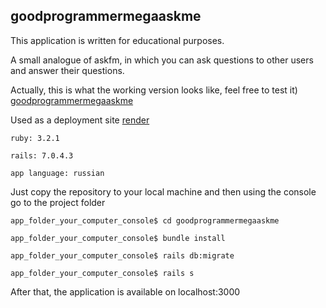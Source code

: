 ## goodprogrammermegaaskme

This application is written for educational purposes.

A small analogue of askfm, in which you can ask questions to other users and answer their questions.

Actually, this is what the working version looks like, feel free to test it) [goodprogrammermegaaskme](https://goodprogrammermegaaskme.fun)

Used as a deployment site [render](https://render.com)

```
ruby: 3.2.1

rails: 7.0.4.3

app language: russian
```

Just copy the repository to your local machine and then using the console go to the project folder

```
app_folder_your_computer_console$ cd goodprogrammermegaaskme

app_folder_your_computer_console$ bundle install

app_folder_your_computer_console$ rails db:migrate

app_folder_your_computer_console$ rails s
```

After that, the application is available on localhost:3000
